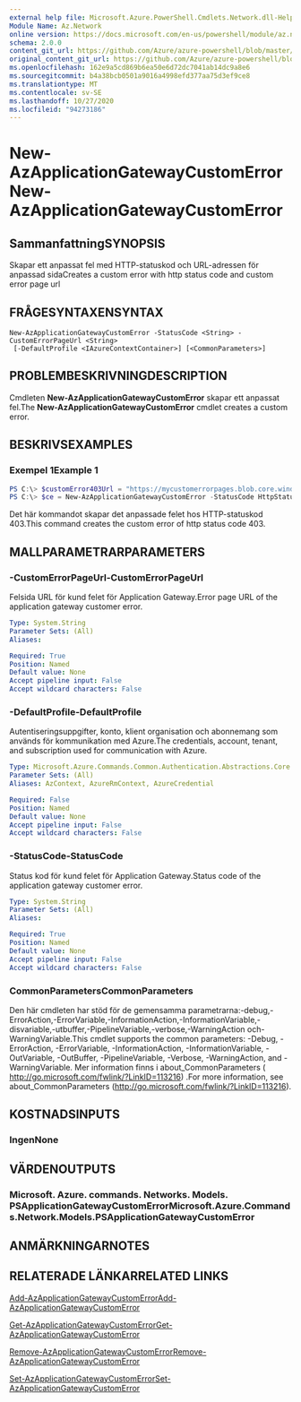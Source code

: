 ```yaml
---
external help file: Microsoft.Azure.PowerShell.Cmdlets.Network.dll-Help.xml
Module Name: Az.Network
online version: https://docs.microsoft.com/en-us/powershell/module/az.network/new-azapplicationgatewaycustomerror
schema: 2.0.0
content_git_url: https://github.com/Azure/azure-powershell/blob/master/src/Network/Network/help/New-AzApplicationGatewayCustomError.md
original_content_git_url: https://github.com/Azure/azure-powershell/blob/master/src/Network/Network/help/New-AzApplicationGatewayCustomError.md
ms.openlocfilehash: 162e9a5cd869b6ea50e6d72dc7041ab14dc9a8e6
ms.sourcegitcommit: b4a38bcb0501a9016a4998efd377aa75d3ef9ce8
ms.translationtype: MT
ms.contentlocale: sv-SE
ms.lasthandoff: 10/27/2020
ms.locfileid: "94273186"
---
```

# <span data-ttu-id="d5d07-101">New-AzApplicationGatewayCustomError</span><span class="sxs-lookup"><span data-stu-id="d5d07-101">New-AzApplicationGatewayCustomError</span></span>

## <span data-ttu-id="d5d07-102">Sammanfattning</span><span class="sxs-lookup"><span data-stu-id="d5d07-102">SYNOPSIS</span></span>
<span data-ttu-id="d5d07-103">Skapar ett anpassat fel med HTTP-statuskod och URL-adressen för anpassad sida</span><span class="sxs-lookup"><span data-stu-id="d5d07-103">Creates a custom error with http status code and custom error page url</span></span> 

## <span data-ttu-id="d5d07-104">FRÅGESYNTAXEN</span><span class="sxs-lookup"><span data-stu-id="d5d07-104">SYNTAX</span></span>

```
New-AzApplicationGatewayCustomError -StatusCode <String> -CustomErrorPageUrl <String>
 [-DefaultProfile <IAzureContextContainer>] [<CommonParameters>]
```

## <span data-ttu-id="d5d07-105">PROBLEMBESKRIVNING</span><span class="sxs-lookup"><span data-stu-id="d5d07-105">DESCRIPTION</span></span>
<span data-ttu-id="d5d07-106">Cmdleten **New-AzApplicationGatewayCustomError** skapar ett anpassat fel.</span><span class="sxs-lookup"><span data-stu-id="d5d07-106">The **New-AzApplicationGatewayCustomError** cmdlet creates a custom error.</span></span>

## <span data-ttu-id="d5d07-107">BESKRIVS</span><span class="sxs-lookup"><span data-stu-id="d5d07-107">EXAMPLES</span></span>

### <span data-ttu-id="d5d07-108">Exempel 1</span><span class="sxs-lookup"><span data-stu-id="d5d07-108">Example 1</span></span>
```powershell
PS C:\> $customError403Url = "https://mycustomerrorpages.blob.core.windows.net/errorpages/403-another.htm"
PS C:\> $ce = New-AzApplicationGatewayCustomError -StatusCode HttpStatus403 -CustomErrorPageUrl $customError403Url
```

<span data-ttu-id="d5d07-109">Det här kommandot skapar det anpassade felet hos HTTP-statuskod 403.</span><span class="sxs-lookup"><span data-stu-id="d5d07-109">This command creates the custom error of http status code 403.</span></span>

## <span data-ttu-id="d5d07-110">MALLPARAMETRAR</span><span class="sxs-lookup"><span data-stu-id="d5d07-110">PARAMETERS</span></span>

### <span data-ttu-id="d5d07-111">-CustomErrorPageUrl</span><span class="sxs-lookup"><span data-stu-id="d5d07-111">-CustomErrorPageUrl</span></span>
<span data-ttu-id="d5d07-112">Felsida URL för kund felet för Application Gateway.</span><span class="sxs-lookup"><span data-stu-id="d5d07-112">Error page URL of the application gateway customer error.</span></span>

```yaml
Type: System.String
Parameter Sets: (All)
Aliases:

Required: True
Position: Named
Default value: None
Accept pipeline input: False
Accept wildcard characters: False
```

### <span data-ttu-id="d5d07-113">-DefaultProfile</span><span class="sxs-lookup"><span data-stu-id="d5d07-113">-DefaultProfile</span></span>
<span data-ttu-id="d5d07-114">Autentiseringsuppgifter, konto, klient organisation och abonnemang som används för kommunikation med Azure.</span><span class="sxs-lookup"><span data-stu-id="d5d07-114">The credentials, account, tenant, and subscription used for communication with Azure.</span></span>

```yaml
Type: Microsoft.Azure.Commands.Common.Authentication.Abstractions.Core.IAzureContextContainer
Parameter Sets: (All)
Aliases: AzContext, AzureRmContext, AzureCredential

Required: False
Position: Named
Default value: None
Accept pipeline input: False
Accept wildcard characters: False
```

### <span data-ttu-id="d5d07-115">-StatusCode</span><span class="sxs-lookup"><span data-stu-id="d5d07-115">-StatusCode</span></span>
<span data-ttu-id="d5d07-116">Status kod för kund felet för Application Gateway.</span><span class="sxs-lookup"><span data-stu-id="d5d07-116">Status code of the application gateway customer error.</span></span>

```yaml
Type: System.String
Parameter Sets: (All)
Aliases:

Required: True
Position: Named
Default value: None
Accept pipeline input: False
Accept wildcard characters: False
```

### <span data-ttu-id="d5d07-117">CommonParameters</span><span class="sxs-lookup"><span data-stu-id="d5d07-117">CommonParameters</span></span>
<span data-ttu-id="d5d07-118">Den här cmdleten har stöd för de gemensamma parametrarna:-debug,-ErrorAction,-ErrorVariable,-InformationAction,-InformationVariable,-disvariable,-utbuffer,-PipelineVariable,-verbose,-WarningAction och-WarningVariable.</span><span class="sxs-lookup"><span data-stu-id="d5d07-118">This cmdlet supports the common parameters: -Debug, -ErrorAction, -ErrorVariable, -InformationAction, -InformationVariable, -OutVariable, -OutBuffer, -PipelineVariable, -Verbose, -WarningAction, and -WarningVariable.</span></span> <span data-ttu-id="d5d07-119">Mer information finns i about_CommonParameters ( http://go.microsoft.com/fwlink/?LinkID=113216) .</span><span class="sxs-lookup"><span data-stu-id="d5d07-119">For more information, see about_CommonParameters (http://go.microsoft.com/fwlink/?LinkID=113216).</span></span>

## <span data-ttu-id="d5d07-120">KOSTNADS</span><span class="sxs-lookup"><span data-stu-id="d5d07-120">INPUTS</span></span>

### <span data-ttu-id="d5d07-121">Ingen</span><span class="sxs-lookup"><span data-stu-id="d5d07-121">None</span></span>

## <span data-ttu-id="d5d07-122">VÄRDEN</span><span class="sxs-lookup"><span data-stu-id="d5d07-122">OUTPUTS</span></span>

### <span data-ttu-id="d5d07-123">Microsoft. Azure. commands. Networks. Models. PSApplicationGatewayCustomError</span><span class="sxs-lookup"><span data-stu-id="d5d07-123">Microsoft.Azure.Commands.Network.Models.PSApplicationGatewayCustomError</span></span>

## <span data-ttu-id="d5d07-124">ANMÄRKNINGAR</span><span class="sxs-lookup"><span data-stu-id="d5d07-124">NOTES</span></span>

## <span data-ttu-id="d5d07-125">RELATERADE LÄNKAR</span><span class="sxs-lookup"><span data-stu-id="d5d07-125">RELATED LINKS</span></span>

[<span data-ttu-id="d5d07-126">Add-AzApplicationGatewayCustomError</span><span class="sxs-lookup"><span data-stu-id="d5d07-126">Add-AzApplicationGatewayCustomError</span></span>](./Add-AzApplicationGatewayCustomError.md)

[<span data-ttu-id="d5d07-127">Get-AzApplicationGatewayCustomError</span><span class="sxs-lookup"><span data-stu-id="d5d07-127">Get-AzApplicationGatewayCustomError</span></span>](./Get-AzApplicationGatewayCustomError.md)

[<span data-ttu-id="d5d07-128">Remove-AzApplicationGatewayCustomError</span><span class="sxs-lookup"><span data-stu-id="d5d07-128">Remove-AzApplicationGatewayCustomError</span></span>](./Remove-AzApplicationGatewayCustomError.md)

[<span data-ttu-id="d5d07-129">Set-AzApplicationGatewayCustomError</span><span class="sxs-lookup"><span data-stu-id="d5d07-129">Set-AzApplicationGatewayCustomError</span></span>](./Set-AzApplicationGatewayCustomError.md)
